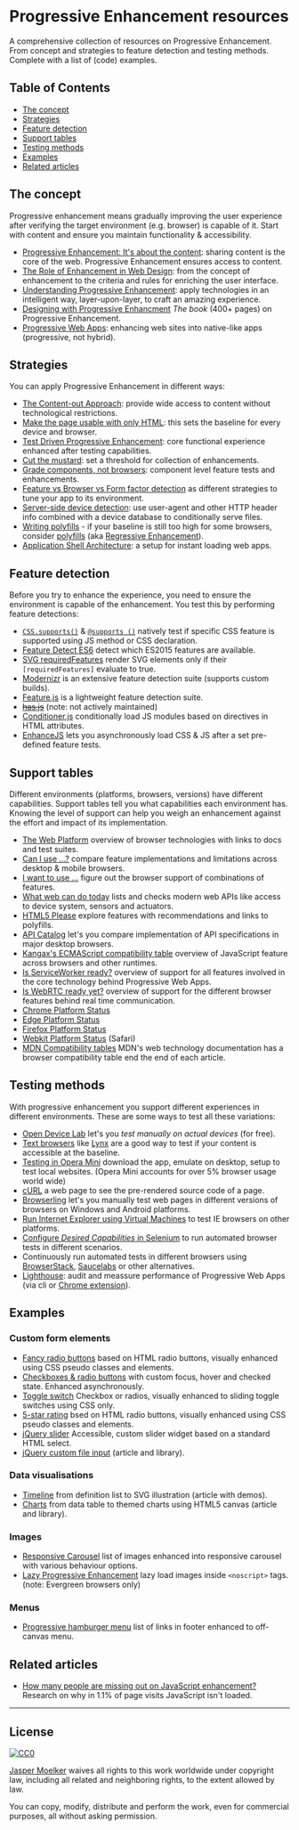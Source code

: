 # Progressive Enhancement resources

A comprehensive collection of resources on Progressive Enhancement. From concept and strategies to feature detection and testing methods. Complete with a list of (code) examples.


## Table of Contents

* [The concept](#the-concept)
* [Strategies](#strategies)
* [Feature detection](#feature-detection)
* [Support tables](#support-tables)
* [Testing methods](#testing-methods)
* [Examples](#examples)
* [Related articles](#related-articles)


## The concept

Progressive enhancement means gradually improving the user experience after verifying the target environment (e.g. browser) is capable of it. Start with content and ensure you maintain functionality & accessibility.

* [Progressive Enhancement: It's about the content](http://cognition.happycog.com/article/progressive-enhancement-its-about-the-content): sharing content is the core of the web. Progressive Enhancement ensures access to content.
* [The Role of Enhancement in Web Design](https://www.nngroup.com/articles/enhancement/): from the concept of enhancement to the criteria and rules for enriching the user interface.
* [Understanding Progressive Enhancement](http://alistapart.com/article/understandingprogressiveenhancement): apply technologies in an intelligent way, layer-upon-layer, to craft an amazing experience.
* [Designing with Progressive Enhancment](https://www.filamentgroup.com/dwpe/) *The book* (400+ pages) on Progressive Enhancement.
* [Progressive Web Apps](https://infrequently.org/2015/06/progressive-apps-escaping-tabs-without-losing-our-soul/): enhancing web sites into native-like apps (progressive, not hybrid).


## Strategies

You can apply Progressive Enhancement in different ways:

* [The Content-out Approach](https://articles.uie.com/progressive_enhancement/): provide wide access to content without technological restrictions.
* [Make the page usable with only HTML](https://www.gov.uk/service-manual/technology/using-progressive-enhancement#make-the-page-usable-with-only-html): this sets the baseline for every device and browser.
* [Test Driven Progressive Enhancement](http://alistapart.com/article/testdriven): core functional experience enhanced after testing capabilities.
* [Cut the mustard](http://responsivenews.co.uk/post/18948466399/cutting-the-mustard): set a threshold for collection of enhancements.
* [Grade components, not browsers](https://www.filamentgroup.com/lab/grade-the-components.html
): component level feature tests and enhancements.
* [Feature vs Browser vs Form factor detection](http://www.html5rocks.com/en/tutorials/detection/) as different strategies to tune your app to its environment.
* [Server-side device detection](https://www.smashingmagazine.com/2014/07/server-side-device-detection-with-javascript/): use user-agent and other HTTP header info combined with a device database to conditionally serve files.
* [Writing polyfills](https://addyosmani.com/blog/writing-polyfills/) - if your baseline is still too high for some browsers, consider [polyfills](https://remysharp.com/2010/10/08/what-is-a-polyfill) (aka [Regressive Enhancement](https://twitter.com/SlexAxton/status/25600963629)).
* [Application Shell Architecture](https://medium.com/google-developers/instant-loading-web-apps-with-an-application-shell-architecture-7c0c2f10c73): a setup for instant loading web apps.


## Feature detection

Before you try to enhance the experience, you need to ensure the environment is capable of the enhancement. You test this by performing feature detections:

* [`CSS.supports()`](https://developer.mozilla.org/en/docs/Web/API/CSS/supports) & [`@supports ()`](https://developer.mozilla.org/en-US/docs/Web/CSS/@supports) natively test if specific CSS feature is supported using JS method or CSS declaration.
* [Feature Detect ES6](https://www.npmjs.com/package/feature-detect-es6) detect which ES2015 features are available.
* [SVG requiredFeatures](https://developer.mozilla.org/en-US/docs/Web/SVG/Attribute/requiredFeatures) render SVG elements only if their `[requiredFeatures]` evaluate to true.
* [Modernizr](https://modernizr.com/) is an extensive feature detection suite (supports custom builds).
* [Feature.js](http://featurejs.com/) is a lightweight feature detection suite.
* ~~[has.js](https://github.com/phiggins42/has.js)~~ (note: not actively maintained)
* [Conditioner.js](http://conditionerjs.com/) conditionally load JS modules based on directives in HTML attributes.
* [EnhanceJS](https://www.filamentgroup.com/lab/introducing-enhancejs-smarter-safer-apply-progressive-enhancement.html) lets you asynchronously load CSS & JS after a set pre-defined feature tests.


## Support tables

Different environments (platforms, browsers, versions) have different capabilities. Support tables tell you what capabilities each environment has. Knowing the level of support can help you weigh an enhancement against the effort and impact of its implementation.

* [The Web Platform](https://platform.html5.org/) overview of browser technologies with links to docs and test suites.
* [Can I use ...?](http://caniuse.com/) compare feature implementations and limitations across desktop & mobile browsers.
* [I want to use ...](http://www.iwanttouse.com/) figure out the browser support of combinations of features.
* [What web can do today](https://whatwebcando.today/) lists and checks modern web APIs like access to device system, sensors and actuators.
* [HTML5 Please](http://html5please.com/) explore features with recommendations and links to polyfills.
* [API Catalog](https://developer.microsoft.com/en-us/microsoft-edge/platform/catalog/) let's you compare implementation of API specifications in major desktop browsers.
* [Kangax's ECMAScript compatibility table](http://kangax.github.io/compat-table/) overview of JavaScript feature across browsers and other runtimes.
* [Is ServiceWorker ready?](https://jakearchibald.github.io/isserviceworkerready/) overview of support for all features involved in the core technology behind Progressive Web Apps.
* [Is WebRTC ready yet?](http://iswebrtcreadyyet.com/) overview of support for the different browser features behind real time communication. 
* [Chrome Platform Status](https://www.chromestatus.com/features)
* [Edge Platform Status](https://developer.microsoft.com/en-us/microsoft-edge/platform/status/)
* [Firefox Platform Status](https://platform-status.mozilla.org/)
* [Webkit Platform Status](https://webkit.org/status/) (Safari)
* [MDN Compatibility tables](https://developer.mozilla.org/en-US/docs/MDN/Contribute/Structures/Compatibility_tables) MDN's web technology documentation has a browser compatibility table end the end of each article. 


## Testing methods

With progressive enhancement you support different experiences in different environments. These are some ways to test all these variations:

* [Open Device Lab](https://opendevicelab.com/) let's you *test manually on actual devices* (for free).
* [Text browsers](https://en.wikipedia.org/wiki/Text-based_web_browser) like [Lynx](http://lynx.browser.org/) are a good way to test if your content is accessible at the baseline.
* [Testing in Opera Mini](https://dev.opera.com/articles/making-sites-work-opera-mini/#testing-in-opera-mini) download the app, emulate on desktop, setup to test local websites. (Opera Mini accounts for over 5% browser usage world wide)
* [cURL](https://curl.haxx.se/docs/manual.html) a web page to see the pre-rendered source code of a page.
* [Browserling](https://www.browserling.com/) let's you manually test web pages in different versions of browsers on Windows and Android platforms.
* [Run Internet Explorer using Virtual Machines](https://developer.microsoft.com/en-us/microsoft-edge/tools/vms/mac/) to test IE browsers on other platforms.
* [Configure *Desired Capabilities* in Selenium](https://github.com/SeleniumHQ/selenium/wiki/DesiredCapabilities) to run automated browser tests in different scenarios.
* Continuously run automated tests in different browsers using [BrowserStack](https://www.browserstack.com/), [Saucelabs](https://saucelabs.com/) or other alternatives.
* [Lighthouse](https://github.com/GoogleChrome/lighthouse): audit and meassure performance of Progressive Web Apps (via cli or [Chrome extension](https://chrome.google.com/webstore/detail/lighthouse/blipmdconlkpinefehnmjammfjpmpbjk)).


## Examples

### Custom form elements

* [Fancy radio buttons](https://www.sitepoint.com/replacing-radio-buttons-without-replacing-radio-buttons/) based on HTML radio buttons, visually enhanced using CSS pseudo classes and elements.
* [Checkboxes & radio buttons](https://www.filamentgroup.com/dwpe/checkbox-radiobutton/) with custom focus, hover and checked state. Enhanced asynchronously.
* [Toggle switch](https://ghinda.net/css-toggle-switch/) Checkbox or radios, visually enhanced to sliding toggle switches using CSS only.
* [5-star rating](http://lea.verou.me/2011/08/accessible-star-rating-widget-with-pure-css/) bsed on HTML radio buttons, visually enhanced using CSS pseudo classes and elements.
* [jQuery slider](https://github.com/filamentgroup/jQuery-Slider) Accessible, custom slider widget based on a standard HTML select.
* [jQuery custom file input](https://www.filamentgroup.com/lab/jquery-custom-file-input-book-designing-with-progressive-enhancement.html) (article and library).

### Data visualisations

* [Timeline](https://css-tricks.com/progressive-enhancement-data-visualizations/) from definition list to SVG illustration (article with demos).
* [Charts](https://www.filamentgroup.com/lab/update-to-jquery-visualize-accessible-charts-with-html5-from-designing-with.html) from data table to themed charts using HTML5 canvas (article and library).

### Images

* [Responsive Carousel](http://filamentgroup.github.io/responsive-carousel/test/functional/fade-auto.html) list of images enhanced into responsive carousel with various behaviour options.
* [Lazy Progressive Enhancement](https://github.com/tvler/lazy-progressive-enhancement) lazy load images inside `<noscript>` tags. (note: Evergreen browsers only)


### Menus

* [Progressive hamburger menu](http://heydonworks.com/practical_aria_examples/#hamburger) list of links in footer enhanced to off-canvas menu.


## Related articles

* [How many people are missing out on JavaScript enhancement?](https://gds.blog.gov.uk/2013/10/21/how-many-people-are-missing-out-on-javascript-enhancement/) Research on why in 1.1% of page visits JavaScript isn't loaded. 

---

## License

[![CC0](http://mirrors.creativecommons.org/presskit/buttons/88x31/svg/cc-zero.svg)](https://creativecommons.org/publicdomain/zero/1.0/)

[Jasper Moelker](https://twitter.com/jbmoelker) waives all rights to this work worldwide under copyright law, including all related and neighboring rights, to the extent allowed by law.

You can copy, modify, distribute and perform the work, even for commercial purposes, all without asking permission.

